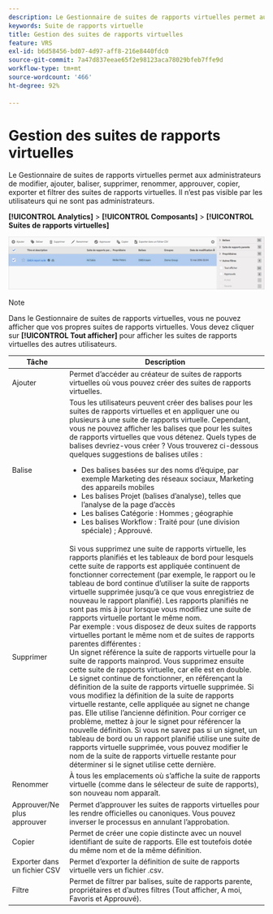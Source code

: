 ```yaml
---
description: Le Gestionnaire de suites de rapports virtuelles permet aux administrateurs de modifier, ajouter, baliser, supprimer, renommer, approuver, copier, exporter et filtrer des suites de rapports virtuelles. Il n’est pas visible par les utilisateurs qui ne sont pas administrateurs.
keywords: Suite de rapports virtuelle
title: Gestion des suites de rapports virtuelles
feature: VRS
exl-id: b6d58456-bd07-4d97-aff8-216e8440fdc0
source-git-commit: 7a47d837eeae65f2e98123aca78029bfeb7ffe9d
workflow-type: tm+mt
source-wordcount: '466'
ht-degree: 92%

---
```


# Gestion des suites de rapports virtuelles

Le Gestionnaire de suites de rapports virtuelles permet aux administrateurs de modifier, ajouter, baliser, supprimer, renommer, approuver, copier, exporter et filtrer des suites de rapports virtuelles. Il n’est pas visible par les utilisateurs qui ne sont pas administrateurs.

**[!UICONTROL Analytics]** > **[!UICONTROL Composants]** > **[!UICONTROL Suites de rapports virtuelles]**

![](assets/vrs-manage.png)

>[!NOTE]
>
>Dans le Gestionnaire de suites de rapports virtuelles, vous ne pouvez afficher que vos propres suites de rapports virtuelles. Vous devez cliquer sur **[!UICONTROL Tout afficher]** pour afficher les suites de rapports virtuelles des autres utilisateurs.

| Tâche | Description |
| --- | --- |
| Ajouter | Permet d’accéder au créateur de suites de rapports virtuelles où vous pouvez créer des suites de rapports virtuelles. |
| Balise | Tous les utilisateurs peuvent créer des balises pour les suites de rapports virtuelles et en appliquer une ou plusieurs à une suite de rapports virtuelle. Cependant, vous ne pouvez afficher les balises que pour les suites de rapports virtuelles que vous détenez. Quels types de balises devriez-vous créer ? Vous trouverez ci-dessous quelques suggestions de balises utiles :<ul><li>Des balises basées sur des noms d’équipe, par exemple Marketing des réseaux sociaux, Marketing des appareils mobiles</li><li>Les balises Projet (balises d’analyse), telles que l’analyse de la page d’accès</li><li>Les balises Catégorie : Hommes ; géographie</li><li>Les balises Workflow : Traité pour (une division spéciale) ; Approuvé.</li></ul> |
| Supprimer | Si vous supprimez une suite de rapports virtuelle, les rapports planifiés et les tableaux de bord pour lesquels cette suite de rapports est appliquée continuent de fonctionner correctement (par exemple, le rapport ou le tableau de bord continue d’utiliser la suite de rapports virtuelle supprimée jusqu’à ce que vous enregistriez de nouveau le rapport planifié).  Les rapports planifiés ne sont pas mis à jour lorsque vous modifiez une suite de rapports virtuelle portant le même nom.<br>Par exemple : vous disposez de deux suites de rapports virtuelles portant le même nom et de suites de rapports parentes différentes :<br>Un signet référence la suite de rapports virtuelle pour la suite de rapports mainprod. Vous supprimez ensuite cette suite de rapports virtuelle, car elle est en double. Le signet continue de fonctionner, en référençant la définition de la suite de rapports virtuelle supprimée. Si vous modifiez la définition de la suite de rapports virtuelle restante, celle appliquée au signet ne change pas. Elle utilise l’ancienne définition. Pour corriger ce problème, mettez à jour le signet pour référencer la nouvelle définition. Si vous ne savez pas si un signet, un tableau de bord ou un rapport planifié utilise une suite de rapports virtuelle supprimée, vous pouvez modifier le nom de la suite de rapports virtuelle restante pour déterminer si le signet utilise cette dernière. |
| Renommer | À tous les emplacements où s’affiche la suite de rapports virtuelle (comme dans le sélecteur de suite de rapports), son nouveau nom apparaît. |
| Approuver/Ne plus approuver | Permet d’approuver les suites de rapports virtuelles pour les rendre officielles ou canoniques. Vous pouvez inverser le processus en annulant l’approbation. |
| Copier | Permet de créer une copie distincte avec un nouvel identifiant de suite de rapports. Elle est toutefois dotée du même nom et de la même définition. |
| Exporter dans un fichier CSV | Permet d’exporter la définition de suite de rapports virtuelle vers un fichier .csv. |
| Filtre | Permet de filtrer par balises, suite de rapports parente, propriétaires et d’autres filtres (Tout afficher, A moi, Favoris et Approuvé). |
